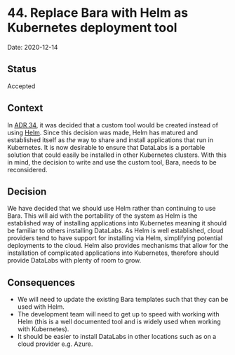 # 44. Replace Bara with Helm as Kubernetes deployment tool

Date: 2020-12-14

## Status

Accepted

## Context

In [ADR 34](0034-custom-k8s-deployment-tool.md), it was decided that a custom tool would be created instead of using [Helm](https://helm.sh/).
Since this decision was made, Helm has matured and established itself as _the_ way to share and install applications that run in Kubernetes.
It is now desirable to ensure that DataLabs is a portable solution that could easily be installed in other Kubernetes clusters.
With this in mind, the decision to write and use the custom tool, Bara, needs to be reconsidered.

## Decision

We have decided that we should use Helm rather than continuing to use Bara.
This will aid with the portability of the system as Helm is the established way of installing applications into Kubernetes meaning it should be familiar to others installing DataLabs.
As Helm is well established, cloud providers tend to have support for installing via Helm, simplifying potential deployments to the cloud.
Helm also provides mechanisms that allow for the installation of complicated applications into Kubernetes, therefore should  provide DataLabs with plenty of room to grow.

## Consequences

* We will need to update the existing Bara templates such that they can be used with Helm.
* The development team will need to get up to speed with working with Helm (this is a well documented tool and is widely used when working with Kubernetes).
* It should be easier to install DataLabs in other locations such as on a cloud provider e.g. Azure.
